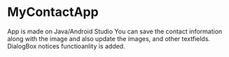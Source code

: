 # MyContactApp
App is made on Java/Android Studio You can save the contact information along with the image and also update the images, and other textfields.
DialogBox notices functioanlity is added.
